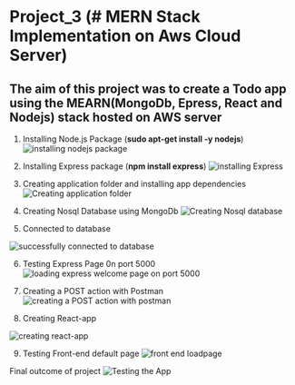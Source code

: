 # Project_3 (# MERN Stack Implementation on Aws Cloud Server)

## The aim of this project was to create a Todo app using the MEARN(MongoDb, Epress, React and Nodejs) stack hosted on AWS server


1. Installing Node.js Package (**sudo apt-get install -y nodejs**)
![installing nodejs package](https://user-images.githubusercontent.com/101065505/197886175-672abcf1-d1b5-4bd5-a2ac-2703b2fdb92a.png)
   
2. Installing Express package (**npm install express**) 
![installing Express](https://user-images.githubusercontent.com/101065505/197888618-ae4a2cd2-f044-4b29-8a0c-8ccf69e45a1d.png)

3. Creating application folder and installing app dependencies
![Creating application folder](https://user-images.githubusercontent.com/101065505/197890021-09ce8c1f-823a-470c-a6fa-7bac3fe4d948.png)

4. Creating Nosql Database using MongoDb
![Creating Nosql database](https://user-images.githubusercontent.com/101065505/197890827-311b7030-9b5c-4418-ba4b-2e35bd755cc2.png)

5. Connected to database

![successfully connected to database](https://user-images.githubusercontent.com/101065505/197892288-4dabfe71-e011-4f91-823e-58f12ece1749.png)

6. Testing Express Page 0n port 5000
![loading express welcome page on port 5000](https://user-images.githubusercontent.com/101065505/197893425-6b22b61f-a282-4ba0-bc54-cf4920e32e54.png)

7. Creating a POST action with Postman 
![creating a POST action with postman](https://user-images.githubusercontent.com/101065505/197894015-d8734419-858c-469b-8fe9-ca0d75e91c2b.png)

8. Creating React-app

![creating react-app](https://user-images.githubusercontent.com/101065505/197894707-dc541f25-fb50-4e1b-ae84-a2b990af6e51.png)

9. Testing Front-end default page
![front end loadpage](https://user-images.githubusercontent.com/101065505/197895280-da07baec-bfef-4b80-963f-de2c56a0def1.png)

Final outcome of project
![Testing the App](https://user-images.githubusercontent.com/101065505/197895583-cf51423b-e1c2-4e14-8652-153889f0c702.png)

